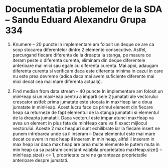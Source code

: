 # Documentatia problemelor de la SDA – Sandu Eduard Alexandru Grupa 334

1.	Knumere – 20 puncte
In implementare am folosit un deque ce are ca scop stocarea diferentelor dintre 2 elemente consecutive. Astfel, parcurgand fiecare diferenta de la dreapta la stanga, pe masura ce iteram peste o diferenta curenta, eliminam din deque diferentele anterioare mai mici sau egale cu diferenta curenta. Mai apoi, adaugam diferenta curenta si verificam daca este diferenta minima in cazul in care nu este prea devreme (adica daca mai avem suficiente diferente mai mici decat cea mai mare diferenta actuala).

2.	Find median from data stream – 40 puncte
In implementare am folosit un minHeap si un maxHeap pentru a imparti cele 2 jumatati ale vectorului crescator astfel: prima jumatate este stocata in maxHeap iar a doua jumatate in minHeap. Acest lucru face ca primul element din fiecare heap sa returneze de fapt elementul de la stanga jumatatii si elementul de la dreapta jumatatii. Daca vectorul este impar atunci maxHeap va avea un element in plus fata de minHeap care va fi exact mijlocul vectorului. Aceste 2 max heapuri sunt echilibrate iar la fiecare insert ne punem intrebarea unde sa il inseram – Daca elementul este mai mare decat ce avem in max heap il inseram in min heap, altfel il inseram in max heap iar daca max heap are prea multe elemente le putem muta in min heap ca sa pastram constant valabila proprietatea maxHeap.size() – minHeap.size() <= 1, proprietate care ne garanteaza proprietatile anterioare despre jumatati.
